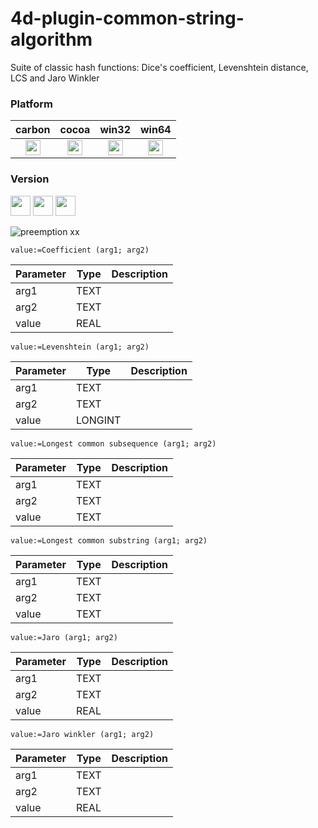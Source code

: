 4d-plugin-common-string-algorithm
=================================

Suite of classic hash functions: Dice's coefficient, Levenshtein distance, LCS and Jaro Winkler

### Platform

| carbon | cocoa | win32 | win64 |
|:------:|:-----:|:---------:|:---------:|
|<img src="https://cloud.githubusercontent.com/assets/1725068/22371562/1b091f0a-e4db-11e6-8458-8653954a7cce.png" width="24" height="24" />|<img src="https://cloud.githubusercontent.com/assets/1725068/22371562/1b091f0a-e4db-11e6-8458-8653954a7cce.png" width="24" height="24" />|<img src="https://cloud.githubusercontent.com/assets/1725068/22371562/1b091f0a-e4db-11e6-8458-8653954a7cce.png" width="24" height="24" />|<img src="https://cloud.githubusercontent.com/assets/1725068/22371562/1b091f0a-e4db-11e6-8458-8653954a7cce.png" width="24" height="24" />|

### Version

<img src="https://cloud.githubusercontent.com/assets/1725068/18940649/21945000-8645-11e6-86ed-4a0f800e5a73.png" width="32" height="32" /> <img src="https://cloud.githubusercontent.com/assets/1725068/18940648/2192ddba-8645-11e6-864d-6d5692d55717.png" width="32" height="32" /> <img src="https://user-images.githubusercontent.com/1725068/41266195-ddf767b2-6e30-11e8-9d6b-2adf6a9f57a5.png" width="32" height="32" />

![preemption xx](https://user-images.githubusercontent.com/1725068/41327179-4e839948-6efd-11e8-982b-a670d511e04f.png)

```
value:=Coefficient (arg1; arg2)
```

Parameter|Type|Description
------------|------|----
arg1|TEXT|
arg2|TEXT|
value|REAL|

```
value:=Levenshtein (arg1; arg2)
```

Parameter|Type|Description
------------|------|----
arg1|TEXT|
arg2|TEXT|
value|LONGINT|

```
value:=Longest common subsequence (arg1; arg2)
```

Parameter|Type|Description
------------|------|----
arg1|TEXT|
arg2|TEXT|
value|TEXT|

```
value:=Longest common substring (arg1; arg2)
```

Parameter|Type|Description
------------|------|----
arg1|TEXT|
arg2|TEXT|
value|TEXT|

```
value:=Jaro (arg1; arg2)
```

Parameter|Type|Description
------------|------|----
arg1|TEXT|
arg2|TEXT|
value|REAL|

```
value:=Jaro winkler (arg1; arg2)
```

Parameter|Type|Description
------------|------|----
arg1|TEXT|
arg2|TEXT|
value|REAL|

